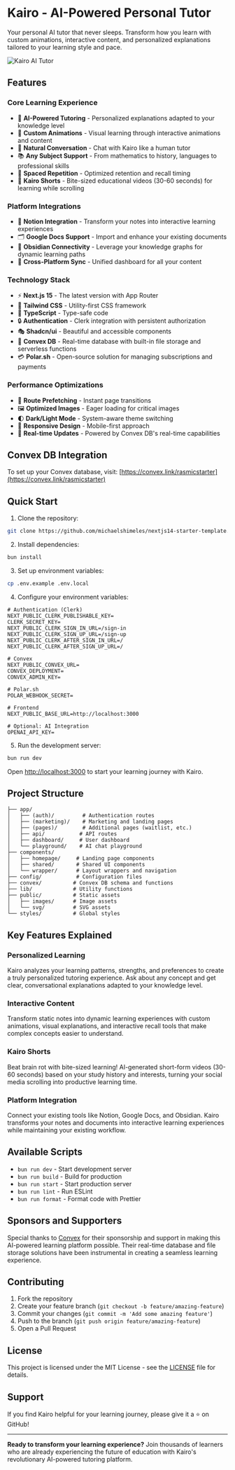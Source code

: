 # Kairo - AI-Powered Personal Tutor

Your personal AI tutor that never sleeps. Transform how you learn with custom animations, interactive content, and personalized explanations tailored to your learning style and pace.

![Kairo AI Tutor](https://dwdwn8b5ye.ufs.sh/f/MD2AM9SEY8GucGJl7b5qyE7FjNDKYduLOG2QHWh3f5RgSi0c)

## Features

### Core Learning Experience
- 🧠 **AI-Powered Tutoring** - Personalized explanations adapted to your knowledge level
- 🎨 **Custom Animations** - Visual learning through interactive animations and content
- 💬 **Natural Conversation** - Chat with Kairo like a human tutor
- 📚 **Any Subject Support** - From mathematics to history, languages to professional skills
- 🔄 **Spaced Repetition** - Optimized retention and recall timing
- 📱 **Kairo Shorts** - Bite-sized educational videos (30-60 seconds) for learning while scrolling

### Platform Integrations
- 📝 **Notion Integration** - Transform your notes into interactive learning experiences
- 🗂️ **Google Docs Support** - Import and enhance your existing documents
- 🔗 **Obsidian Connectivity** - Leverage your knowledge graphs for dynamic learning paths
- 🔄 **Cross-Platform Sync** - Unified dashboard for all your content

### Technology Stack
- ⚡ **Next.js 15** - The latest version with App Router
- 🎨 **Tailwind CSS** - Utility-first CSS framework
- 📘 **TypeScript** - Type-safe code
- 🔒 **Authentication** - Clerk integration with persistent authorization
- 🎭 **Shadcn/ui** - Beautiful and accessible components
- 💾 **Convex DB** - Real-time database with built-in file storage and serverless functions
- 💳 **Polar.sh** - Open-source solution for managing subscriptions and payments

### Performance Optimizations
- 🚀 **Route Prefetching** - Instant page transitions
- 🖼️ **Optimized Images** - Eager loading for critical images
- 🌓 **Dark/Light Mode** - System-aware theme switching
- 📱 **Responsive Design** - Mobile-first approach
- 🔄 **Real-time Updates** - Powered by Convex DB's real-time capabilities

## Convex DB Integration

To set up your Convex database, visit: [https://convex.link/rasmicstarter](https://convex.link/rasmicstarter)

## Quick Start

1. Clone the repository:
```bash
git clone https://github.com/michaelshimeles/nextjs14-starter-template.git
```

2. Install dependencies:
```bash
bun install
```

3. Set up environment variables:
```bash
cp .env.example .env.local
```

4. Configure your environment variables:
```env
# Authentication (Clerk)
NEXT_PUBLIC_CLERK_PUBLISHABLE_KEY=
CLERK_SECRET_KEY=
NEXT_PUBLIC_CLERK_SIGN_IN_URL=/sign-in
NEXT_PUBLIC_CLERK_SIGN_UP_URL=/sign-up
NEXT_PUBLIC_CLERK_AFTER_SIGN_IN_URL=/
NEXT_PUBLIC_CLERK_AFTER_SIGN_UP_URL=/

# Convex
NEXT_PUBLIC_CONVEX_URL=
CONVEX_DEPLOYMENT=
CONVEX_ADMIN_KEY=

# Polar.sh
POLAR_WEBHOOK_SECRET=

# Frontend
NEXT_PUBLIC_BASE_URL=http://localhost:3000

# Optional: AI Integration
OPENAI_API_KEY=
```

5. Run the development server:
```bash
bun run dev
```

Open [http://localhost:3000](http://localhost:3000) to start your learning journey with Kairo.

## Project Structure

```
├── app/
│   ├── (auth)/         # Authentication routes
│   ├── (marketing)/    # Marketing and landing pages
│   ├── (pages)/        # Additional pages (waitlist, etc.)
│   ├── api/           # API routes
│   ├── dashboard/     # User dashboard
│   └── playground/    # AI chat playground
├── components/
│   ├── homepage/     # Landing page components
│   ├── shared/       # Shared UI components
│   └── wrapper/      # Layout wrappers and navigation
├── config/           # Configuration files
├── convex/          # Convex DB schema and functions
├── lib/             # Utility functions
├── public/          # Static assets
│   ├── images/      # Image assets
│   └── svg/         # SVG assets
└── styles/          # Global styles
```

## Key Features Explained

### Personalized Learning
Kairo analyzes your learning patterns, strengths, and preferences to create a truly personalized tutoring experience. Ask about any concept and get clear, conversational explanations adapted to your knowledge level.

### Interactive Content
Transform static notes into dynamic learning experiences with custom animations, visual explanations, and interactive recall tools that make complex concepts easier to understand.

### Kairo Shorts
Beat brain rot with bite-sized learning! AI-generated short-form videos (30-60 seconds) based on your study history and interests, turning your social media scrolling into productive learning time.

### Platform Integration
Connect your existing tools like Notion, Google Docs, and Obsidian. Kairo transforms your notes and documents into interactive learning experiences while maintaining your existing workflow.

## Available Scripts

- `bun run dev` - Start development server
- `bun run build` - Build for production
- `bun run start` - Start production server
- `bun run lint` - Run ESLint
- `bun run format` - Format code with Prettier

## Sponsors and Supporters

Special thanks to [Convex](https://www.convex.dev/) for their sponsorship and support in making this AI-powered learning platform possible. Their real-time database and file storage solutions have been instrumental in creating a seamless learning experience.

## Contributing

1. Fork the repository
2. Create your feature branch (`git checkout -b feature/amazing-feature`)
3. Commit your changes (`git commit -m 'Add some amazing feature'`)
4. Push to the branch (`git push origin feature/amazing-feature`)
5. Open a Pull Request

## License

This project is licensed under the MIT License - see the [LICENSE](LICENSE) file for details.

## Support

If you find Kairo helpful for your learning journey, please give it a ⭐️ on GitHub!

---

**Ready to transform your learning experience?** Join thousands of learners who are already experiencing the future of education with Kairo's revolutionary AI-powered tutoring platform.
